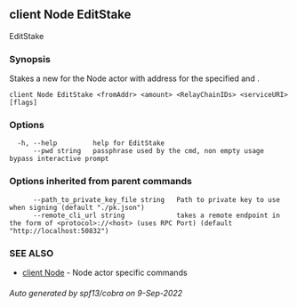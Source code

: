 ## client Node EditStake

EditStake <fromAddr> <amount> <RelayChainIDs> <serviceURI>

### Synopsis

Stakes a new <amount> for the Node actor with address <fromAddr> for the specified <RelayChainIDs> and <serviceURI>.

```
client Node EditStake <fromAddr> <amount> <RelayChainIDs> <serviceURI> [flags]
```

### Options

```
  -h, --help         help for EditStake
      --pwd string   passphrase used by the cmd, non empty usage bypass interactive prompt
```

### Options inherited from parent commands

```
      --path_to_private_key_file string   Path to private key to use when signing (default "./pk.json")
      --remote_cli_url string             takes a remote endpoint in the form of <protocol>://<host> (uses RPC Port) (default "http://localhost:50832")
```

### SEE ALSO

* [client Node](client_Node.md)	 - Node actor specific commands

###### Auto generated by spf13/cobra on 9-Sep-2022
